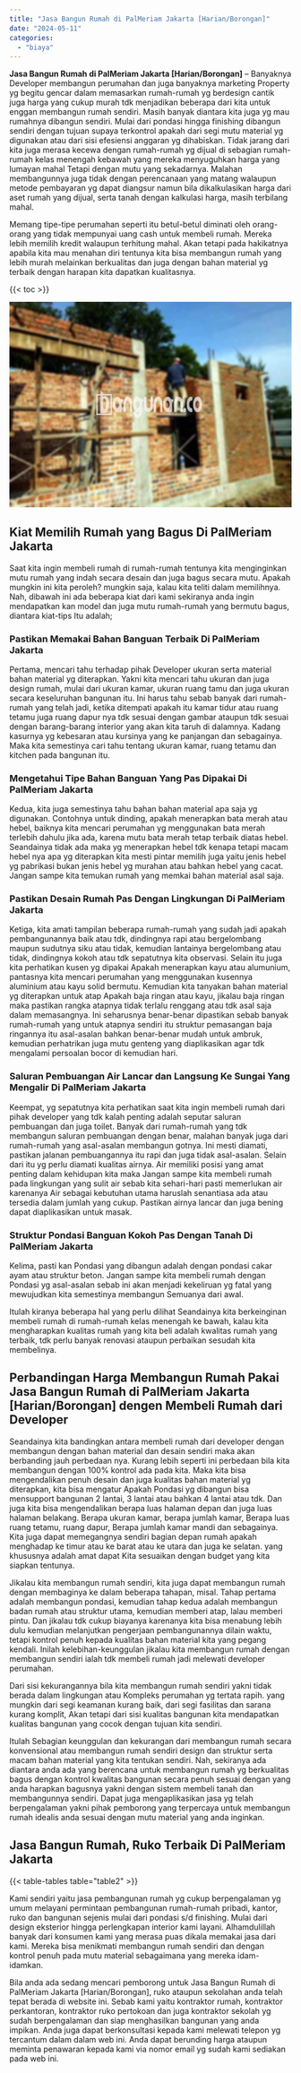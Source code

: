 ```yaml
---
title: "Jasa Bangun Rumah di PalMeriam Jakarta [Harian/Borongan]"
date: "2024-05-11"
categories: 
  - "biaya"
---
```


**Jasa Bangun Rumah di PalMeriam Jakarta \[Harian/Borongan\]** – Banyaknya Developer membangun perumahan dan juga banyaknya marketing Property yg begitu gencar dalam memasarkan rumah-rumah yg berdesign cantik juga harga yang cukup murah tdk menjadikan beberapa dari kita untuk enggan membangun rumah sendiri. Masih banyak diantara kita juga yg mau rumahnya dibangun sendiri. Mulai dari pondasi hingga finishing dibangun sendiri dengan tujuan supaya terkontrol apakah dari segi mutu material yg digunakan atau dari sisi efesiensi anggaran yg dihabiskan. Tidak jarang dari kita juga merasa kecewa dengan rumah-rumah yg dijual di sebagian rumah-rumah kelas menengah kebawah yang mereka menyuguhkan harga yang lumayan mahal Tetapi dengan mutu yang sekadarnya. Malahan membangunnya juga tidak dengan perencanaan yang matang walaupun metode pembayaran yg dapat diangsur namun bila dikalkulasikan harga dari aset rumah yang dijual, serta tanah dengan kalkulasi harga, masih terbilang mahal.

Memang tipe-tipe perumahan seperti itu betul-betul diminati oleh orang-orang yang tidak mempunyai uang cash untuk membeli rumah. Mereka lebih memilih kredit walaupun terhitung mahal. Akan tetapi pada hakikatnya apabila kita mau menahan diri tentunya kita bisa membangun rumah yang lebih murah melainkan berkualitas dan juga dengan bahan material yg terbaik dengan harapan kita dapatkan kualitasnya.

{{< toc >}}

![Jasa Bangun Rumah di PalMeriam Jakarta [Harian/Borongan]](/images/borong-bangunan-26.png)

## Kiat Memilih Rumah yang Bagus Di PalMeriam Jakarta

Saat kita ingin membeli rumah di rumah-rumah tentunya kita menginginkan mutu rumah yang indah secara desain dan juga bagus secara mutu. Apakah mungkin ini kita peroleh? mungkin saja, kalau kita teliti dalam memilihnya. Nah, dibawah ini ada beberapa kiat dari kami sekiranya anda ingin mendapatkan kan model dan juga mutu rumah-rumah yang bermutu bagus, diantara kiat-tips Itu adalah;

### Pastikan Memakai Bahan Banguan Terbaik Di PalMeriam Jakarta

Pertama, mencari tahu terhadap pihak Developer ukuran serta material bahan material yg diterapkan. Yakni kita mencari tahu ukuran dan juga design rumah, mulai dari ukuran kamar, ukuran ruang tamu dan juga ukuran secara keseluruhan bangunan itu. Ini harus tahu sebab banyak dari rumah-rumah yang telah jadi, ketika ditempati apakah itu kamar tidur atau ruang tetamu juga ruang dapur nya tdk sesuai dengan gambar ataupun tdk sesuai dengan barang-barang interior yang akan kita taruh di dalamnya. Kadang kasurnya yg kebesaran atau kursinya yang ke panjangan dan sebagainya. Maka kita semestinya cari tahu tentang ukuran kamar, ruang tetamu dan kitchen pada bangunan itu.

### Mengetahui Tipe Bahan Banguan Yang Pas Dipakai Di PalMeriam Jakarta

Kedua, kita juga semestinya tahu bahan bahan material apa saja yg digunakan. Contohnya untuk dinding, apakah menerapkan bata merah atau hebel, baiknya kita mencari perumahan yg menggunakan bata merah terlebih dahulu jika ada, karena mutu bata merah tetap terbaik diatas hebel. Seandainya tidak ada maka yg menerapkan hebel tdk kenapa tetapi macam hebel nya apa yg diterapkan kita mesti pintar memilih juga yaitu jenis hebel yg pabrikasi bukan jenis hebel yg murahan atau bahkan hebel yang cacat. Jangan sampe kita temukan rumah yang memkai bahan material asal saja.

### Pastikan Desain Rumah Pas Dengan Lingkungan Di PalMeriam Jakarta

Ketiga, kita amati tampilan beberapa rumah-rumah yang sudah jadi apakah pembangunannya baik atau tdk, dindingnya rapi atau bergelombang maupun sudutnya siku atau tidak, kemudian lantainya bergelombang atau tidak, dindingnya kokoh atau tdk sepatutnya kita observasi. Selain itu juga kita perhatikan kusen yg dipakai Apakah menerapkan kayu atau alumunium, pantasnya kita mencari perumahan yang menggunakan kusennya aluminium atau kayu solid bermutu. Kemudian kita tanyakan bahan material yg diterapkan untuk atap Apakah baja ringan atau kayu, jikalau baja ringan maka pastikan rangka atapnya tidak terlalu renggang atau tdk asal saja dalam memasangnya. Ini seharusnya benar-benar dipastikan sebab banyak rumah-rumah yang untuk atapnya sendiri itu struktur pemasangan baja ringannya itu asal-asalan bahkan benar-benar mudah untuk ambruk, kemudian perhatrikan juga mutu genteng yang diaplikasikan agar tdk mengalami persoalan bocor di kemudian hari.

### Saluran Pembuangan Air Lancar dan Langsung Ke Sungai Yang Mengalir Di PalMeriam Jakarta

Keempat, yg sepatutnya kita perhatikan saat kita ingin membeli rumah dari pihak developer yang tdk kalah penting adalah seputar saluran pembuangan dan juga toilet. Banyak dari rumah-rumah yang tdk membangun saluran pembuangan dengan benar, malahan banyak juga dari rumah-rumah yang asal-asalan membangun gotnya. Ini mesti diamati, pastikan jalanan pembuangannya itu rapi dan juga tidak asal-asalan. Selain dari itu yg perlu diamati kualitas airnya. Air memiliki posisi yang amat penting dalam kehidupan kita maka Jangan sampe kita membeli rumah pada lingkungan yang sulit air sebab kita sehari-hari pasti memerlukan air karenanya Air sebagai kebutuhan utama haruslah senantiasa ada atau tersedia dalam jumlah yang cukup. Pastikan airnya lancar dan juga bening dapat diaplikasikan untuk masak.

### Struktur Pondasi Banguan Kokoh Pas Dengan Tanah Di PalMeriam Jakarta

Kelima, pasti kan Pondasi yang dibangun adalah dengan pondasi cakar ayam atau struktur beton. Jangan sampe kita membeli rumah dengan Pondasi yg asal-asalan sebab ini akan menjadi kekeliruan yg fatal yang mewujudkan kita semestinya membangun Semuanya dari awal.

Itulah kiranya beberapa hal yang perlu dilihat Seandainya kita berkeinginan membeli rumah di rumah-rumah kelas menengah ke bawah, kalau kita mengharapkan kualitas rumah yang kita beli adalah kwalitas rumah yang terbaik, tdk perlu banyak renovasi ataupun perbaikan sesudah kita membelinya.

## Perbandingan Harga Membangun Rumah Pakai Jasa Bangun Rumah di PalMeriam Jakarta \[Harian/Borongan\] dengen Membeli Rumah dari Developer

Seandainya kita bandingkan antara membeli rumah dari developer dengan membangun dengan bahan material dan desain sendiri maka akan berbanding jauh perbedaan nya. Kurang lebih seperti ini perbedaan bila kita membangun dengan 100% kontrol ada pada kita. Maka kita bisa mengendalikan penuh desain dan juga kualitas bahan material yg diterapkan, kita bisa mengatur Apakah Pondasi yg dibangun bisa mensupport bangunan 2 lantai, 3 lantai atau bahkan 4 lantai atau tdk. Dan juga kita bisa mengendalikan berapa luas halaman depan dan juga luas halaman belakang. Berapa ukuran kamar, berapa jumlah kamar, Berapa luas ruang tetamu, ruang dapur, Berapa jumlah kamar mandi dan sebagainya. Kita juga dapat memegangnya sendiri bagian depan rumah apakah menghadap ke timur atau ke barat atau ke utara dan juga ke selatan. yang khususnya adalah amat dapat Kita sesuaikan dengan budget yang kita siapkan tentunya.

Jikalau kita membangun rumah sendiri, kita juga dapat membangun rumah dengan membaginya ke dalam beberapa tahapan, misal. Tahap pertama adalah membangun pondasi, kemudian tahap kedua adalah membangun badan rumah atau struktur utama, kemudian memberi atap, lalau memberi pintu. Dan jikalau tdk cukup biayanya karenanya kita bisa menabung lebih dulu kemudian melanjutkan pengerjaan pembangunannya dilain waktu, tetapi kontrol penuh kepada kualitas bahan material kita yang pegang kendali. Inilah kelebihan-keunggulan jikalau kita membangun rumah dengan membangun sendiri ialah tdk membeli rumah jadi melewati developer perumahan.

Dari sisi kekurangannya bila kita membangun rumah sendiri yakni tidak berada dalam lingkungan atau Kompleks perumahan yg tertata rapih. yang mungkin dari segi keamanan kurang baik, dari segi fasilitas dan sarana kurang komplit, Akan tetapi dari sisi kualitas bangunan kita mendapatkan kualitas bangunan yang cocok dengan tujuan kita sendiri.

Itulah Sebagian keunggulan dan kekurangan dari membangun rumah secara konvensional atau membangun rumah sendiri design dan struktur serta macam bahan material yang kita tentukan sendiri. Nah, sekiranya ada diantara anda ada yang berencana untuk membangun rumah yg berkualitas bagus dengan kontrol kwalitas bangunan secara penuh sesuai dengan yang anda harapkan bagusnya yakni dengan sistem membeli tanah dan membangunnya sendiri. Dapat juga mengaplikasikan jasa yg telah berpengalaman yakni pihak pemborong yang terpercaya untuk membangun rumah idealis anda sesuai dengan mutu material yang anda inginkan.

## Jasa Bangun Rumah, Ruko Terbaik Di PalMeriam Jakarta

{{< table-tables table="table2" >}}

Kami sendiri yaitu jasa pembangunan rumah yg cukup berpengalaman yg umum melayani permintaan pembangunan rumah-rumah pribadi, kantor, ruko dan bangunan sejenis mulai dari pondasi s/d finishing. Mulai dari design eksterior hingga perlengkapan interior kami layani. Alhamdulillah banyak dari konsumen kami yang merasa puas dikala memakai jasa dari kami. Mereka bisa menikmati membangun rumah sendiri dan dengan kontrol penuh pada mutu material sebagaimana yang mereka idam-idamkan.

Bila anda ada sedang mencari pemborong untuk Jasa Bangun Rumah di PalMeriam Jakarta \[Harian/Borongan\], ruko ataupun sekolahan anda telah tepat berada di website ini. Sebab kami yaitu kontraktor rumah, kontraktor perkantoran, kontraktor ruko pertokoan dan juga kontraktor sekolah yg sudah berpengalaman dan siap menghasilkan bangunan yang anda impikan. Anda juga dapat berkonsultasi kepada kami melewati telepon yg tercantum dalam dalam web ini. Anda dapat berunding harga ataupun meminta penawaran kepada kami via nomor email yg sudah kami sediakan pada web ini.
